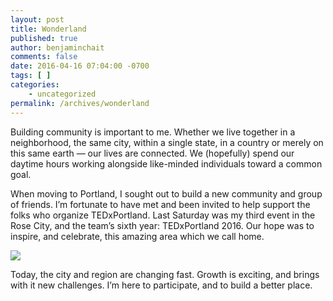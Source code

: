 ```yaml
---
layout: post
title: Wonderland
published: true
author: benjaminchait
comments: false
date: 2016-04-16 07:04:00 -0700
tags: [ ]
categories:
    - uncategorized
permalink: /archives/wonderland
---
```

Building community is important to me. Whether we live together in a neighborhood, the same city, within a single state, in a country or merely on this same earth &#8212; our lives are connected. We (hopefully) spend our daytime hours working alongside like-minded individuals toward a common goal.

When moving to Portland, I sought out to build a new community and group of friends. I’m fortunate to have met and been invited to help support the folks who organize TEDxPortland. Last Saturday was my third event in the Rose City, and the team’s sixth year: TEDxPortland 2016. Our hope was to inspire, and celebrate, this amazing area which we call home.

![][1]

Today, the city and region are changing fast. Growth is exciting, and brings with it new challenges. I’m here to participate, and to build a better place.

 [1]: /wp-content/uploads/2016/04/IMG_3235.jpg